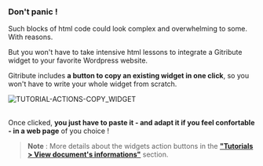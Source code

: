 ### Don't panic !

Such blocks of html code could look complex and overwhelming to some. With reasons.

But you won't have to take intensive html lessons to integrate a Gitribute widget to your favorite Wordpress website.

Gitribute includes **a button to copy an existing widget in one click**, so you won't have to write your whole widget from scratch.

<div>
  <img
    alt="TUTORIAL-ACTIONS-COPY_WIDGET"
    src="https://raw.githubusercontent.com/multi-coop/gitribute-documentation-content/main/images/tutorial/commented/tutorial-08.png"
    />
</div>

<br>

Once clicked, **you just have to paste it - and adapt it if you feel confortable - in a web page** of you choice !

> **Note** : More details about the widgets action buttons in the **["Tutorials > View document's informations"](/tutorial-actions)** section.
